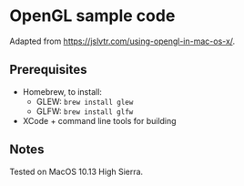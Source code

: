 # OpenGL sample code
Adapted from https://jslvtr.com/using-opengl-in-mac-os-x/.

## Prerequisites
- Homebrew, to install:
  - GLEW: `brew install glew`
  - GLFW: `brew install glfw`
- XCode + command line tools for building

## Notes
Tested on MacOS 10.13 High Sierra.

